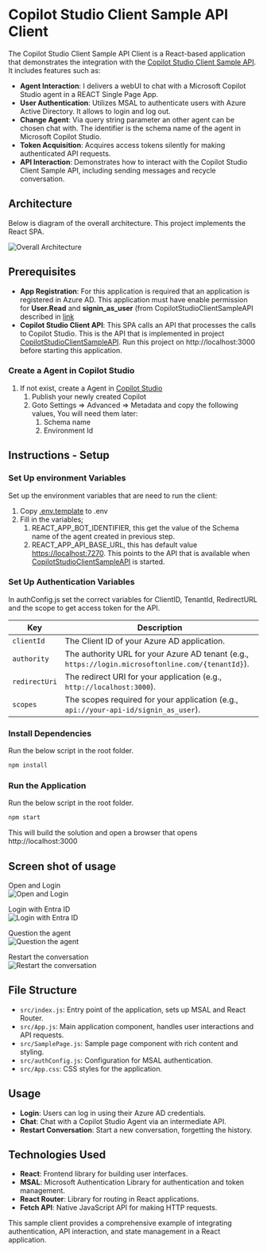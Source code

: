 # Copilot Studio Client Sample API Client

The Copilot Studio Client Sample API Client is a React-based application that demonstrates the integration with the [Copilot Studio Client Sample API](../CopilotStudioClientSampleAPI/README.md). It includes features such as:

- **Agent Interaction**: I delivers a webUI to chat with a Microsoft Copilot Studio agent in a REACT Single Page App.
- **User Authentication**: Utilizes MSAL to authenticate users with Azure Active Directory. It allows to login and log out.
- **Change Agent**: Via query string parameter an other agent can be chosen chat with. The identifier is the schema name of the agent in Microsoft Copilot Studio.
- **Token Acquisition**: Acquires access tokens silently for making authenticated API requests.
- **API Interaction**: Demonstrates how to interact with the Copilot Studio Client Sample API, including sending messages and recycle conversation.

## Architecture

Below is diagram of the overall architecture. This project implements the React SPA.

![Overall Architecture](../CopilotStudioClientSampleAPI/images/overallarchitecture.png)

## Prerequisites

- **App Registration**: For this application is required that an application is registered in Azure AD. This application must have enable permission for **User.Read** and **signin_as_user** (from CopilotStudioClientSampleAPI described in [link](../CopilotStudioClientSampleAPI/README.md)
- **Copilot Studio Client API**: This SPA calls an API that processes the calls to Copilot Studio. This is the API that is implemented in project [CopilotStudioClientSampleAPI](../CopilotStudioClientSampleAPI/README.md). Run this project on http://localhost:3000 before starting this application.

### Create a Agent in Copilot Studio

1. If not exist, create a Agent in [Copilot Studio](https://copilotstudio.microsoft.com)
    1. Publish your newly created Copilot
    1. Goto Settings => Advanced => Metadata and copy the following values, You will need them later:
        1. Schema name
        1. Environment Id

## Instructions - Setup

### Set Up environment Variables

Set up the environment variables that are need to run the client:

1. Copy [.env.template](./.env.template) to .env
1. Fill in the variables;
    1. REACT_APP_BOT_IDENTIFIER, this get the value of the Schema name of the agent created in previous step.
    1. REACT_APP_API_BASE_URL, this has default value <https://localhost:7270>. This points to the API that is available when [CopilotStudioClientSampleAPI](../CopilotStudioClientSampleAPI/README.md) is started.

### Set Up Authentication Variables

In authConfig.js set the correct variables for ClientID, TenantId, RedirectURL and the scope to get access token for the API.

| Key                | Description                                                                 |
|--------------------|-----------------------------------------------------------------------------|
| `clientId`         | The Client ID of your Azure AD application.                                 |
| `authority`        | The authority URL for your Azure AD tenant (e.g., `https://login.microsoftonline.com/{tenantId}`). |
| `redirectUri`      | The redirect URI for your application (e.g., `http://localhost:3000`).      |
| `scopes`           | The scopes required for your application (e.g., `api://your-api-id/signin_as_user`). |

### Install Dependencies

Run the below script in the root folder.

```sh
npm install
```

### Run the Application

Run the below script in the root folder.

```sh
npm start
```

This will build the solution and open a browser that opens http://localhost:3000

## Screen shot of usage

Open and Login  
![Open and Login](./images/CopilotStudioClientSampleAPIClient_1.png)

Login with Entra ID  
![Login with Entra ID](./images/CopilotStudioClientSampleAPIClient_2.png)

Question the agent  
![Question the agent](./images/CopilotStudioClientSampleAPIClient_3.png)

Restart the conversation  
![Restart the conversation](./images/CopilotStudioClientSampleAPIClient_4.png)

## File Structure

- `src/index.js`: Entry point of the application, sets up MSAL and React Router.
- `src/App.js`: Main application component, handles user interactions and API requests.
- `src/SamplePage.js`: Sample page component with rich content and styling.
- `src/authConfig.js`: Configuration for MSAL authentication.
- `src/App.css`: CSS styles for the application.

## Usage

- **Login**: Users can log in using their Azure AD credentials.
- **Chat**: Chat with a Copilot Studio Agent via an intermediate API.
- **Restart Conversation**: Start a new conversation, forgetting the history.

## Technologies Used

- **React**: Frontend library for building user interfaces.
- **MSAL**: Microsoft Authentication Library for authentication and token management.
- **React Router**: Library for routing in React applications.
- **Fetch API**: Native JavaScript API for making HTTP requests.

This sample client provides a comprehensive example of integrating authentication, API interaction, and state management in a React application.
